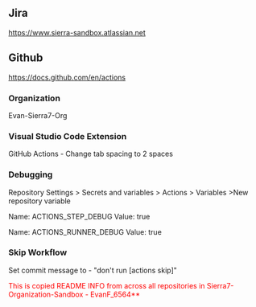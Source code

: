 Jira
---
https://www.sierra-sandbox.atlassian.net

Github
-------
https://docs.github.com/en/actions


### Organization
Evan-Sierra7-Org

### Visual Studio Code Extension 
GitHub Actions - Change tab spacing to 2 spaces

### Debugging
Repository Settings > Secrets and variables > Actions > Variables >New repository variable

Name: ACTIONS_STEP_DEBUG
Value: true

Name: ACTIONS_RUNNER_DEBUG
Value: true

### Skip Workflow
Set commit message to - "don't run [actions skip]"


<span style="color:red;">This is copied README INFO from across all repositories in Sierra7-Organization-Sandbox - EvanF_6564**</span>